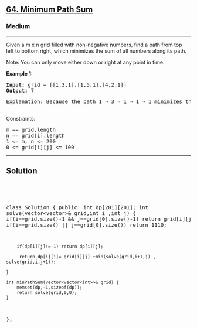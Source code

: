 
<h2><a href="https://leetcode.com/problems/minimum-path-sum/description/">64. Minimum Path Sum</a></h2>
<h3>Medium</h3>
<hr>
<div><p>
Given a m x n grid filled with non-negative numbers, find a path from top left to bottom right, which minimizes the sum of all numbers along its path.

Note: You can only move either down or right at any point in time.
</p>


<p><strong>Example 1:</strong></p>
<pre><strong>Input:</strong> grid = [[1,3,1],[1,5,1],[4,2,1]]
<strong>Output:</strong> 7
</pre>
<pre>
Explanation: Because the path 1 → 3 → 1 → 1 → 1 minimizes the sum.
  </pre>
 

Constraints:
<pre>
m == grid.length
n == grid[i].length
1 <= m, n <= 200
0 <= grid[i][j] <= 100
</pre>
<hr>
 <h2><strong><b>Solution</b></strong></h2>
 <br>
 <pre>
 
class Solution {
public:
    int dp[201][201];
    int solve(vector<vector<int>>& grid,int i ,int j)
    {
        if(i==grid.size()-1 && j==grid[0].size()-1) return grid[i][j];
        if(i==grid.size() || j==grid[0].size()) return 1110;
         
        if(dp[i][j]!=-1) return dp[i][j];
        
         return dp[i][j]= grid[i][j] +min(solve(grid,i+1,j) , solve(grid,i,j+1));
            
    }
    
    int minPathSum(vector<vector<int>>& grid) {
        memset(dp,-1,sizeof(dp));
        return solve(grid,0,0);
    }
};
 </pre>

